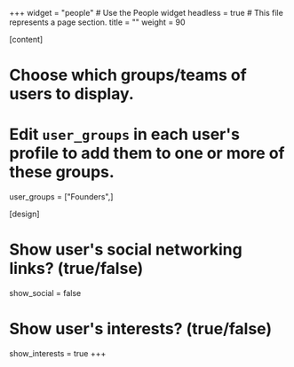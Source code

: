 +++
widget = "people"  # Use the People widget
headless = true  # This file represents a page section.
title = ""
weight = 90

[content]
  # Choose which groups/teams of users to display.
  #   Edit `user_groups` in each user's profile to add them to one or more of these groups.
  user_groups = ["Founders",]

[design]
  # Show user's social networking links? (true/false)
  show_social = false

  # Show user's interests? (true/false)
  show_interests = true
+++
